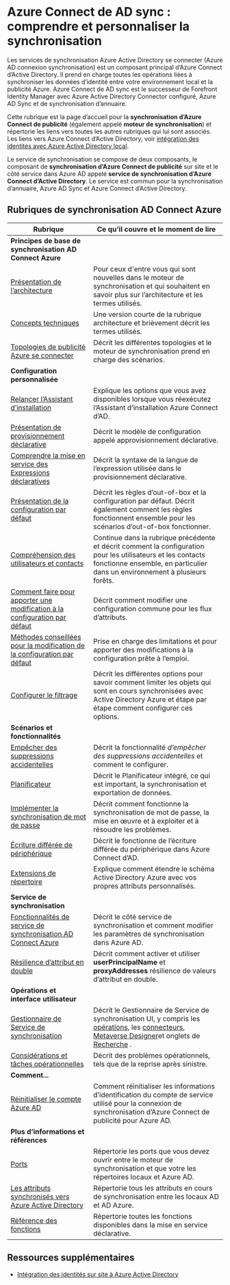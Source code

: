 <properties
    pageTitle="Azure Connect de AD sync : comprendre et personnaliser la synchronisation | Microsoft Azure"
    description="Explique comment Azure Connect d’Active Directory synchronisation de works et la personnalisation."
    services="active-directory"
    documentationCenter=""
    authors="andkjell"
    manager="femila"
    editor=""/>

<tags
    ms.service="active-directory"
    ms.workload="identity"
    ms.tgt_pltfrm="na"
    ms.devlang="na"
    ms.topic="article"
    ms.date="08/29/2016"
    ms.author="markusvi;andkjell"/>


# <a name="azure-ad-connect-sync-understand-and-customize-synchronization"></a>Azure Connect de AD sync : comprendre et personnaliser la synchronisation
Les services de synchronisation Azure Active Directory se connecter (Azure AD connexion synchronisation) est un composant principal d’Azure Connect d’Active Directory. Il prend en charge toutes les opérations liées à synchroniser les données d’identité entre votre environnement local et la publicité Azure. Azure Connect de AD sync est le successeur de Forefront Identity Manager avec Azure Active Directory Connector configuré, Azure AD Sync et de synchronisation d’annuaire.

Cette rubrique est la page d’accueil pour la **synchronisation d’Azure Connect de publicité** (également appelé **moteur de synchronisation**) et répertorie les liens vers toutes les autres rubriques qui lui sont associés. Les liens vers Azure Connect d’Active Directory, voir [intégration des identités avec Azure Active Directory local](active-directory-aadconnect.md).

Le service de synchronisation se compose de deux composants, le composant de **synchronisation d’Azure Connect de publicité** sur site et le côté service dans Azure AD appelé **service de synchronisation d’Azure Connect d’Active Directory**. Le service est commun pour la synchronisation d’annuaire, Azure AD Sync et Azure Connect d’Active Directory.

## <a name="azure-ad-connect-sync-topics"></a>Rubriques de synchronisation AD Connect Azure

Rubrique | Ce qu’il couvre et le moment de lire
----- | -----
**Principes de base de synchronisation AD Connect Azure** |
[Présentation de l’architecture](active-directory-aadconnectsync-understanding-architecture.md) | Pour ceux d'entre vous qui sont nouvelles dans le moteur de synchronisation et qui souhaitent en savoir plus sur l’architecture et les termes utilisés.
[Concepts techniques](active-directory-aadconnectsync-technical-concepts.md) | Une version courte de la rubrique architecture et brièvement décrit les termes utilisés.
[Topologies de publicité Azure se connecter](active-directory-aadconnect-topologies.md) | Décrit les différentes topologies et le moteur de synchronisation prend en charge des scénarios.
**Configuration personnalisée** |
[Relancer l’Assistant d’installation](active-directory-aadconnectsync-installation-wizard.md) | Explique les options que vous avez disponibles lorsque vous réexécutez l’Assistant d’installation Azure Connect d’AD.
[Présentation de provisionnement déclarative](active-directory-aadconnectsync-understanding-declarative-provisioning.md)| Décrit le modèle de configuration appelé approvisionnement déclarative.
[Comprendre la mise en service des Expressions déclaratives](active-directory-aadconnectsync-understanding-declarative-provisioning-expressions.md) | Décrit la syntaxe de la langue de l’expression utilisée dans le provisionnement déclarative.
[Présentation de la configuration par défaut](active-directory-aadconnectsync-understanding-default-configuration.md)| Décrit les règles d’out-of-box et la configuration par défaut. Décrit également comment les règles fonctionnent ensemble pour les scénarios d’out-of-box fonctionner.
[Compréhension des utilisateurs et contacts](active-directory-aadconnectsync-understanding-users-and-contacts.md) | Continue dans la rubrique précédente et décrit comment la configuration pour les utilisateurs et les contacts fonctionne ensemble, en particulier dans un environnement à plusieurs forêts.
[Comment faire pour apporter une modification à la configuration par défaut](active-directory-aadconnectsync-change-the-configuration.md) | Décrit comment modifier une configuration commune pour les flux d’attributs.
[Méthodes conseillées pour la modification de la configuration par défaut](active-directory-aadconnectsync-best-practices-changing-default-configuration.md) | Prise en charge des limitations et pour apporter des modifications à la configuration prête à l’emploi.
[Configurer le filtrage](active-directory-aadconnectsync-configure-filtering.md) | Décrit les différentes options pour savoir comment limiter les objets qui sont en cours synchronisées avec Active Directory Azure et étape par étape comment configurer ces options.
**Scénarios et fonctionnalités** |
[Empêcher des suppressions accidentelles](active-directory-aadconnectsync-feature-prevent-accidental-deletes.md) | Décrit la fonctionnalité *d’empêcher des suppressions accidentelles* et comment le configurer.
[Planificateur](active-directory-aadconnectsync-feature-scheduler.md) | Décrit le Planificateur intégré, ce qui est important, la synchronisation et exportation de données.
[Implémenter la synchronisation de mot de passe](active-directory-aadconnectsync-implement-password-synchronization.md) | Décrit comment fonctionne la synchronisation de mot de passe, la mise en œuvre et à exploiter et à résoudre les problèmes.
[Écriture différée de périphérique](active-directory-aadconnect-feature-device-writeback.md) | Décrit le fonctionne de l’écriture différée du périphérique dans Azure Connect d’AD.
[Extensions de répertoire](active-directory-aadconnectsync-feature-directory-extensions.md) | Explique comment étendre le schéma Active Directory Azure avec vos propres attributs personnalisés.
**Service de synchronisation** |
[Fonctionnalités de service de synchronisation AD Connect Azure](active-directory-aadconnectsyncservice-features.md) | Décrit le côté service de synchronisation et comment modifier les paramètres de synchronisation dans Azure AD.
[Résilience d’attribut en double](active-directory-aadconnectsyncservice-duplicate-attribute-resiliency.md) | Décrit comment activer et utiliser **userPrincipalName** et **proxyAddresses** résilience de valeurs d’attribut en double.
**Opérations et interface utilisateur** |
[Gestionnaire de Service de synchronisation](active-directory-aadconnectsync-service-manager-ui.md) | Décrit le Gestionnaire de Service de synchronisation UI, y compris les [opérations](active-directory-aadconnectsync-service-manager-ui-operations.md), les [connecteurs](active-directory-aadconnectsync-service-manager-ui-connectors.md), [Metaverse Designer](active-directory-aadconnectsync-service-manager-ui-mvdesigner.md)et onglets de [Recherche](active-directory-aadconnectsync-service-manager-ui-mvsearch.md) .
[Considérations et tâches opérationnelles](active-directory-aadconnectsync-operations.md) | Décrit des problèmes opérationnels, tels que de la reprise après sinistre.
**Comment...** |
[Réinitialiser le compte Azure AD](active-directory-aadconnectsync-howto-azureadaccount.md) | Comment réinitialiser les informations d’identification du compte de service utilisé pour la connexion de synchronisation d’Azure Connect de publicité pour Azure AD.
**Plus d’informations et références** |
[Ports](active-directory-aadconnect-ports.md) | Répertorie les ports que vous devez ouvrir entre le moteur de synchronisation et que votre les répertoires locaux et Azure AD.
[Les attributs synchronisés vers Azure Active Directory](active-directory-aadconnectsync-attributes-synchronized.md) | Répertorie tous les attributs en cours de synchronisation entre les locaux AD et AD Azure.
[Référence des fonctions](active-directory-aadconnectsync-functions-reference.md) | Répertorie toutes les fonctions disponibles dans la mise en service déclarative.

## <a name="additional-resources"></a>Ressources supplémentaires

* [Intégration des identités sur site à Azure Active Directory](active-directory-aadconnect.md)
